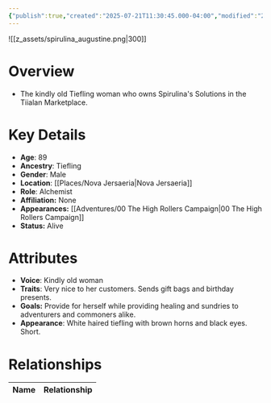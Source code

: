 ```yaml
---
{"publish":true,"created":"2025-07-21T11:30:45.000-04:00","modified":"2025-10-17T10:25:40.090-04:00","published":"2025-10-17T10:25:40.090-04:00","cssclasses":"","Age":"89","Ancestry":"Tiefling","Gender":"Male","Location":["[[Nova Jersaeria]]"],"Role":["Alchemist"],"Affiliation":["None"],"Appearances":["[[00 The High Rollers Campaign]]"],"Status":"Alive"}
---
```


![[z_assets/spirulina_augustine.png|300]]

# Overview
- The kindly old Tiefling woman who owns Spirulina's Solutions in the Tiialan Marketplace.

# Key Details
- **Age**: 89
- **Ancestry**: Tiefling
- **Gender**: Male
- **Location**: [[Places/Nova Jersaeria\|Nova Jersaeria]]
- **Role**: Alchemist
- **Affiliation:** None
- **Appearances:** [[Adventures/00 The High Rollers Campaign\|00 The High Rollers Campaign]]
- **Status:** Alive

# Attributes
- **Voice**: Kindly old woman
- **Traits**: Very nice to her customers. Sends gift bags and birthday presents.
- **Goals:** Provide for herself while providing healing and sundries to adventurers and commoners alike.
- **Appearance**: White haired tiefling with brown horns and black eyes. Short.

# Relationships

| Name  | Relationship |
| ----- | ------------ |
